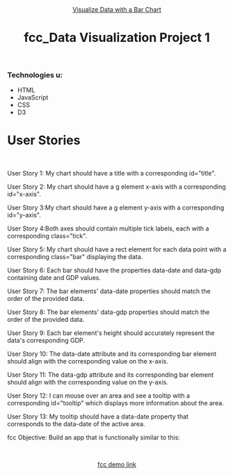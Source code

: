 <div align="center"><a href="" target="_blank">Visualize Data with a Bar Chart</a></div>
<h1 align="center">fcc_Data Visualization Project 1</h1><br>
<h3 align="left">Technologies u:</h3>
<ul>
<li>HTML</li>
<li>JavaScript</li>
<li>CSS</li>
<li>D3</li>
</ul>
<h1 align="left">User Stories</h1> <br>

<p>User Story 1: My chart should have a title with a corresponding id="title".</p>
<p>User Story 2: My chart should have a g element x-axis with a corresponding id="x-axis".</p>
<p>User Story 3:My chart should have a g element y-axis with a corresponding id="y-axis".</p>
<p>User Story 4:Both axes should contain multiple tick labels, each with a corresponding class="tick".</p>
<p>User Story 5: My chart should have a rect element for each data point with a corresponding class="bar" displaying the data.</p>
<p>User Story 6: Each bar should have the properties data-date and data-gdp containing date and GDP values.</p>
<p>User Story 7: The bar elements' data-date properties should match the order of the provided data.</p>
<p>User Story 8: The bar elements' data-gdp properties should match the order of the provided data.</p>
<p>User Story 9: Each bar element's height should accurately represent the data's corresponding GDP.</p>
<p>User Story 10: The data-date attribute and its corresponding bar element should align with the corresponding value on the x-axis.</p>
<p>User Story 11: The data-gdp attribute and its corresponding bar element should align with the corresponding value on the y-axis.</p>
<p>User Story 12: I can mouse over an area and see a tooltip with a corresponding id="tooltip" which displays more information about the area.</p>
<p>User Story 13: My tooltip should have a data-date property that corresponds to the data-date of the active area.</p>
<p align="left">fcc Objective: Build an app that is functionally similar to this: </p><br>
<p align="center"><a href="https://codepen.io/freeCodeCamp/full/GrZVaM" target="_blank">fcc demo link</a></p>